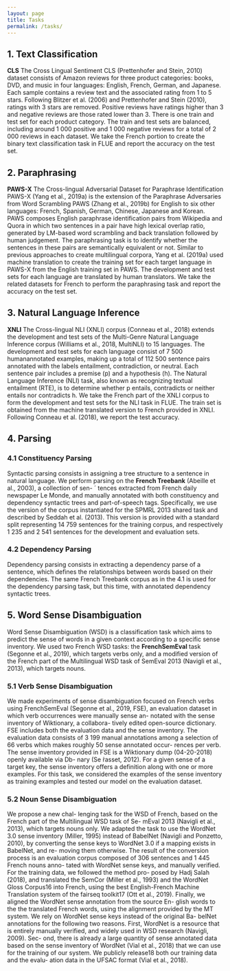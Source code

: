 ```yaml
---
layout: page
title: Tasks
permalink: /tasks/
---
```

  
## 1. Text Classification

**CLS** The Cross Lingual Sentiment CLS (Prettenhofer
   and Stein, 2010) dataset consists of Amazon reviews for
   three product categories: books, DVD, and music in four
   languages: English, French, German, and Japanese. Each
   sample contains a review text and the associated rating from
   1 to 5 stars. Following Blitzer et al. (2006) and Prettenhofer
   and Stein (2010), ratings with 3 stars are removed. Positive
   reviews have ratings higher than 3 and negative reviews are
   those rated lower than 3. There is one train and test set for
   each product category. The train and test sets are balanced,
   including around 1 000 positive and 1 000 negative reviews
   for a total of 2 000 reviews in each dataset. We take the
   French portion to create the binary text classification task
   in FLUE and report the accuracy on the test set. 
   

## 2. Paraphrasing
   
   **PAWS-X** The Cross-lingual Adversarial Dataset for Paraphrase Identification PAWS-X (Yang et al., 2019a) is the
   extension of the Paraphrase Adversaries from Word Scrambling PAWS (Zhang et al., 2019b) for English to six other
   languages: French, Spanish, German, Chinese, Japanese
   and Korean. PAWS composes English paraphrase identification pairs from Wikipedia and Quora in which two sentences in a pair have high lexical overlap ratio, generated by
   LM-based word scrambling and back translation followed
   by human judgement. The paraphrasing task is to identify whether the sentences in these pairs are semantically
   equivalent or not. Similar to previous approaches to create multilingual corpora, Yang et al. (2019a) used machine
   translation to create the training set for each target language
   in PAWS-X from the English training set in PAWS. The development and test sets for each language are translated by
   human translators. We take the related datasets for French
   to perform the paraphrasing task and report the accuracy on
   the test set.
   

## 3. Natural Language Inference
   
   **XNLI** The Cross-lingual NLI (XNLI) corpus (Conneau
   et al., 2018) extends the development and test sets of the
   Multi-Genre Natural Language Inference corpus (Williams
   et al., 2018, MultiNLI) to 15 languages. The development
   and test sets for each language consist of 7 500 humanannotated examples, making up a total of 112 500 sentence
   pairs annotated with the labels entailment, contradiction, or
   neutral. Each sentence pair includes a premise (p) and a hypothesis (h). The Natural Language Inference (NLI) task,
   also known as recognizing textual entailment (RTE), is to
   determine whether p entails, contradicts or neither entails
   nor contradicts h. We take the French part of the XNLI
   corpus to form the development and test sets for the NLI
   task in FLUE. The train set is obtained from the machine
   translated version to French provided in XNLI. Following
   Conneau et al. (2018), we report the test accuracy. 


## 4. Parsing 
   
### 4.1 Constituency Parsing

Syntactic parsing consists in assigning a tree structure to a
   sentence in natural language. We perform parsing on the
   **French Treebank** (Abeille et al., 2003), a collection of sen- ´
   tences extracted from French daily newspaper Le Monde,
   and manually annotated with both constituency and dependency syntactic trees and part-of-speech tags. Specifically,
   we use the version of the corpus instantiated for the SPMRL
   2013 shared task and described by Seddah et al. (2013).
   This version is provided with a standard split representing
   14 759 sentences for the training corpus, and respectively
   1 235 and 2 541 sentences for the development and evaluation sets. 
   

### 4.2 Dependency Parsing

Dependency parsing consists in extracting a dependency parse of a sentence, which defines the relationships between words based on their dependencies. The same French Treebank corpus as in the 4.1 is used for the dependency parsing task, but this time, with annotated dependency syntactic trees. 


## 5. Word Sense Disambiguation
   
   Word Sense Disambiguation (WSD) is a classification task which aims to predict the sense of words in a given context according to a specific sense inventory. We used two French WSD tasks: the **FrenchSemEval** task (Segonne et al., 2019), which targets verbs only, and a modified version of the French part of the Multilingual WSD task of SemEval 2013 (Navigli et al., 2013), which targets nouns. 
   

### 5.1 Verb Sense Disambiguation

We made experiments of sense disambiguation focused on French verbs using FrenchSemEval (Segonne et al., 2019, FSE), an evaluation dataset in which verb occurrences were manually sense an- notated with the sense inventory of Wiktionary, a collabora- tively edited open-source dictionary. FSE includes both the evaluation data and the sense inventory. The evaluation data consists of 3 199 manual annotations among a selection of 66 verbs which makes roughly 50 sense annotated occur- rences per verb. The sense inventory provided in FSE is a Wiktionary dump (04-20-2018) openly available via Db- nary (Se ́rasset, 2012). For a given sense of a target key, the sense inventory offers a definition along with one or more examples. For this task, we considered the examples of the sense inventory as training examples and tested our model on the evaluation dataset. 
   

### 5.2 Noun Sense Disambiguation

We propose a new chal- lenging task for the WSD of French, based on the French part of the Multilingual WSD task of Se- mEval 2013 (Navigli et al., 2013), which targets nouns only. We adapted the task to use the WordNet 3.0 sense inventory (Miller, 1995) instead of BabelNet (Navigli and Ponzetto, 2010), by converting the sense keys to WordNet 3.0 if a mapping exists in BabelNet, and re- moving them otherwise.
The result of the conversion process is an evaluation corpus composed of 306 sentences and 1 445 French nouns anno- tated with WordNet sense keys, and manually verified.
For the training data, we followed the method pro- posed by Hadj Salah (2018), and translated the SemCor (Miller et al., 1993) and the WordNet Gloss Corpus16 into French, using the best English-French Machine Translation system of the fairseq toolkit17 (Ott et al., 2019). Finally, we aligned the WordNet sense annotation from the source En- glish words to the the translated French words, using the alignment provided by the MT system.
We rely on WordNet sense keys instead of the original Ba- belNet annotations for the following two reasons. First, WordNet is a resource that is entirely manually verified, and widely used in WSD research (Navigli, 2009). Sec- ond, there is already a large quantity of sense annotated data based on the sense inventory of WordNet (Vial et al., 2018) that we can use for the training of our system.
We publicly release18 both our training data and the evalu- ation data in the UFSAC format (Vial et al., 2018). 